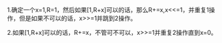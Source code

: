 1.确定一个x=1,R=1，然后如果[1,R+x]可以的话，那么R+=x,x<<=1，并重复1操作，但是如果不可以的话，x>>=1并跳到2操作。

2.如果[1,R+x]可以的话，R+=x，不管可不可以，x>>=1并重复2操作直到x=0。

